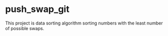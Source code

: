 # push_swap_git
This project is data sorting algorithm sorting numbers with the least number of possible swaps.
